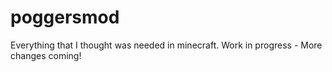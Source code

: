 # poggersmod
Everything that I thought was needed in minecraft. Work in progress - More changes coming!
